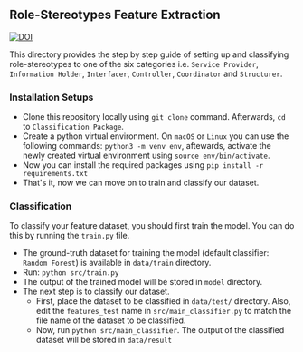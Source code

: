 ## Role-Stereotypes Feature Extraction
[![DOI](https://zenodo.org/badge/345997873.svg)](https://zenodo.org/badge/latestdoi/345997873)

This directory provides the step by step guide of setting up and classifying role-stereotypes to one of the six categories i.e. `Service Provider`, `Information Holder`, `Interfacer`, `Controller`, `Coordinator` and `Structurer`.

### Installation  Setups
- Clone this repository locally using `git clone` command. Afterwards, `cd` to `Classification Package`.
- Create a python virtual environment. On `macOS` or `Linux` you can use the following commands: `python3 -m venv env`, aftewards, activate the newly created virtual environment using `source env/bin/activate`.
- Now you can install the required packages using `pip install -r requirements.txt`
- That's it, now we can move on to train and classify our dataset.

### Classification 
To classify your feature dataset, you should first train the model. You can do this by running the `train.py` file. 
- The ground-truth dataset for training the model (default classifier: `Random Forest`) is available in `data/train` directory.
- Run: `python src/train.py`
- The output of the trained model will be stored in `model` directory.
- The next step is to classify our dataset.
    -   First, place the dataset to be classified in `data/test/` directory. Also, edit the `features_test` name in `src/main_classifier.py` to match the file name of the dataset to be classified.
    - Now, run `python src/main_classifier`. The output of the classified dataset will be stored in `data/result`